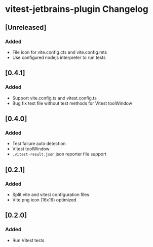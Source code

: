 <!-- Keep a Changelog guide -> https://keepachangelog.com -->

# vitest-jetbrains-plugin Changelog
             
## [Unreleased]

### Added

- File icon for vite.config.cts and vite.config.mts
- Use configured nodejs interpreter to run tests

## [0.4.1]

### Added

- Support vite.config.ts and vitest.config.ts
- Bug fix test file without test methods for Vitest toolWindow

## [0.4.0]

### Added

- Test failure auto detection
- Vitest toolWindow
- `.vitest-result.json` json reporter file support

## [0.2.1]

### Added

- Split vite and vitest configuration files
- Vite png icon (16x16) optimized

## [0.2.0]

### Added

- Run Vitest tests
